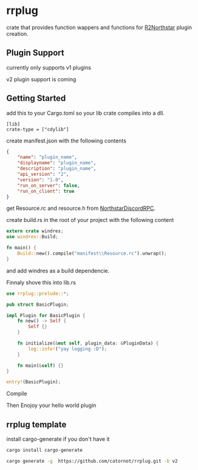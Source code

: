 # rrplug
crate that provides function wappers and functions for [R2Northstar](https://github.com/R2Northstar/NorthstarLauncher) plugin creation.

## Plugin Support
currently only supports v1 plugins

v2 plugin support is coming

## Getting Started
add this to your Cargo.toml so your lib crate compiles into a dll.
```t
[lib]
crate-type = ["cdylib"]
```

create manifest.json with the following contents
```json
{
    "name": "plugin_name",
    "displayname": "plugin_name",
    "description": "plugin_name",
    "api_version": "2",
    "version": "1.0",
    "run_on_server": false,
    "run_on_client": true
}
```

get Resource.rc and resource.h from [ NorthstarDiscordRPC](https://github.com/R2Northstar/NorthstarDiscordRPC/tree/main/DiscordRPC).

create build.rs in the root of your project with the following content
```rust
extern crate windres;
use windres::Build;

fn main() {
    Build::new().compile("manifest\\Resource.rc").unwrap();
}
```
and add windres as a build dependencie.

Finnaly shove this into lib.rs
```rust
use rrplug::prelude::*;

pub struct BasicPlugin;

impl Plugin for BasicPlugin {
    fn new() -> Self {
        Self {}
    }

    fn initialize(&mut self, plugin_data: &PluginData) {
        log::info!("yay logging :D");
    }

    fn main(&self) {}
}

entry!(BasicPlugin);
```

Compile

Then Enojoy your hello world plugin

## rrplug template

install cargo-generate if you don't have it
```bash
cargo install cargo-generate
```

```bash
cargo generate -g  https://github.com/catornot/rrplug.git -b v2
```
